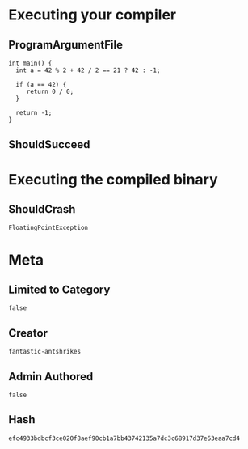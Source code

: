# Executing your compiler

## ProgramArgumentFile

```
int main() {
  int a = 42 % 2 + 42 / 2 == 21 ? 42 : -1;

  if (a == 42) {
     return 0 / 0;
  }

  return -1;
}
```

## ShouldSucceed

# Executing the compiled binary

## ShouldCrash

```
FloatingPointException
```

# Meta

## Limited to Category

```
false
```

## Creator

```
fantastic-antshrikes
```

## Admin Authored

```
false
```

## Hash

```
efc4933bdbcf3ce020f8aef90cb1a7bb43742135a7dc3c68917d37e63eaa7cd4
```
